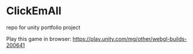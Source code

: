 # ClickEmAll
repo for unity portfolio project

Play this game in browser: https://play.unity.com/mg/other/webgl-builds-200641

